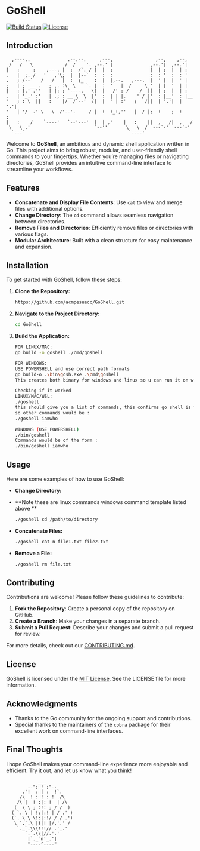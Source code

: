 # **GoShell**

[![Build Status](https://img.shields.io/badge/build-passing-brightgreen)](link) [![License](https://img.shields.io/badge/license-MIT-blue)](LICENSE)

## Introduction

```
  ,----..              .--.--.     ,---,                ,--,    ,--,   
 /   /   \            /  /    '. ,--.' |              ,--.'|  ,--.'|   
|   :     :    ,---. |  :  /`. / |  |  :              |  | :  |  | :   
.   |  ;. /   '   ,'\;  |  |--`  :  :  :              :  : '  :  : '   
.   ; /--`   /   /   |  :  ;_    :  |  |,--.   ,---.  |  ' |  |  ' |   
;   | ;  __ .   ; ,. :\  \    `. |  :  '   |  /     \ '  | |  '  | |   
|   : |.' .''   | |: : `----.   \|  |   /' : /    /  ||  | :  |  | :   
.   | '_.' :'   | .; : __ \  \  |'  :  | | |.    ' / |'  : |__'  : |__ 
'   ; : \  ||   :    |/  /`--'  /|  |  ' | :'   ;   /||  | '.'|  | '.'|
'   | '/  .' \   \  /'--'.     / |  :  :_:,''   |  / |;  :    ;  :    ;
|   :    /    `----'   `--'---'  |  | ,'    |   :    ||  ,   /|  ,   / 
 \   \ .'                        `--''       \   \  /  ---`-'  ---`-'  
  `---`                                       `----'                   
```

Welcome to **GoShell**, an ambitious and dynamic shell application written in Go. This project aims to bring robust, modular, and user-friendly shell commands to your fingertips. Whether you’re managing files or navigating directories, GoShell provides an intuitive command-line interface to streamline your workflows.

## Features

- **Concatenate and Display File Contents**: Use `cat` to view and merge files with additional options.
- **Change Directory**: The `cd` command allows seamless navigation between directories.
- **Remove Files and Directories**: Efficiently remove files or directories with various flags.
- **Modular Architecture**: Built with a clean structure for easy maintenance and expansion.

## Installation

To get started with GoShell, follow these steps:

1. **Clone the Repository:**

    ```bash
    https://github.com/acmpesuecc/GoShell.git
    ```

2. **Navigate to the Project Directory:**

    ```bash
    cd GoShell
    ```

3. **Build the Application:**

    ```bash
    FOR LINUX/MAC:
    go build -o goshell ./cmd/goshell
    ```
    ```bash
    FOR WINDOWS:
    USE POWERSHELL and use correct path formats
    go build-o .\bin\gosh.exe .\cmd\goshell
    This creates both binary for windows and linux so u can run it on wsl as well.
    ```
    ```bash
    Checking if it worked
    LINUX/MAC/WSL:
    ./goshell
    this should give you a list of commands, this confirms go shell is working
    so other commands would be :
    ./goshell iamwho

    WINDOWS (USE POWERSHELL)
    ./bin/goshell 
    Commands would be of the form :
    ./bin/goshell iamwho
    ```
    

## Usage

Here are some examples of how to use GoShell:

- **Change Directory:**
- **Note these are linux commands windows command template listed above **

    ```bash
    ./goshell cd /path/to/directory
    ```

- **Concatenate Files:**

    ```bash
    ./goshell cat n file1.txt file2.txt
    ```

- **Remove a File:**

    ```bash
    ./goshell rm file.txt
    ```

## Contributing

Contributions are welcome! Please follow these guidelines to contribute:

1. **Fork the Repository**: Create a personal copy of the repository on GitHub.
2. **Create a Branch**: Make your changes in a separate branch.
3. **Submit a Pull Request**: Describe your changes and submit a pull request for review.

For more details, check out our [CONTRIBUTING.md](CONTRIBUTING.md).

## License

GoShell is licensed under the [MIT License](LICENSE). See the LICENSE file for more information.

## Acknowledgments

- Thanks to the Go community for the ongoing support and contributions.
- Special thanks to the maintainers of the `cobra` package for their excellent work on command-line interfaces.

## Final Thoughts

I hope GoShell makes your command-line experience more enjoyable and efficient. Try it out, and let us know what you think!

```
            ___
        .-"; ! ;"-.
      .'!  : | :  !`.
     /\  ! : ! : !  /\
    /\ |  ! :|: !  | /\
   (  \ \ ; :!: ; / /  )
  ( `. \ | !:|:! | / .' )
  (`. \ \ \!:|:!/ / / .')
   \ `.`.\ |!|! |/,'.' /
    `._`.\\\!!!// .'_.'
       `.`.\\|//.'.'
        |`._`n'_.'| 
        "----^----"
```




